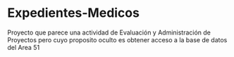 # Expedientes-Medicos

Proyecto que parece una actividad de Evaluación y Administración de Proyectos pero cuyo proposito oculto es obtener acceso a la base de datos del Area 51
